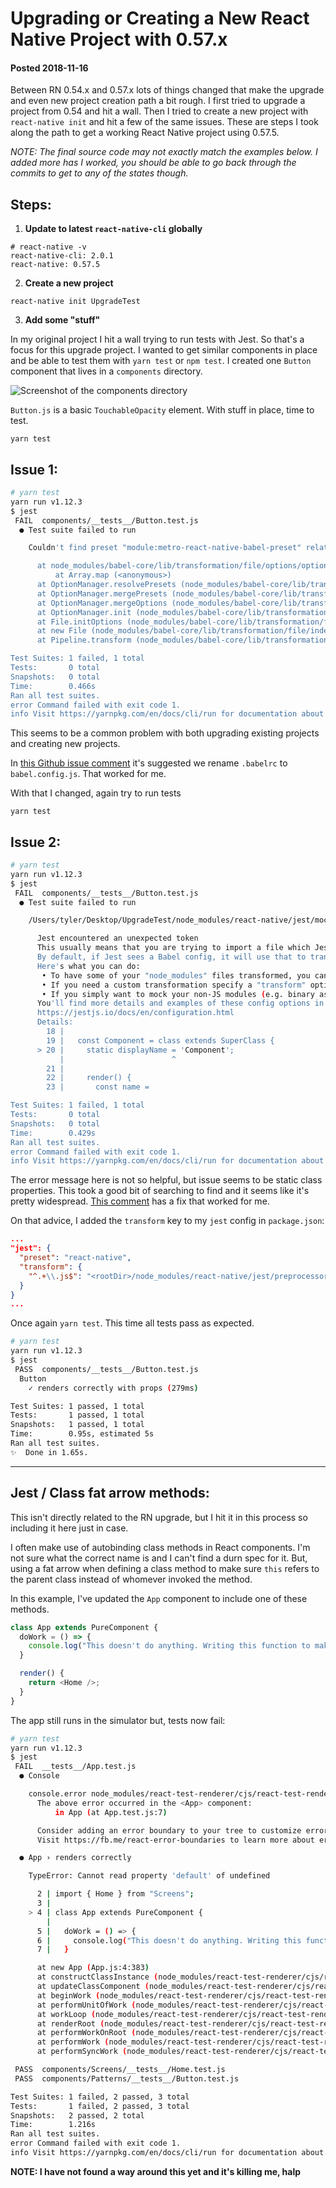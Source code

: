 # Upgrading or Creating a New React Native Project with 0.57.x
#### Posted 2018-11-16

Between RN 0.54.x and 0.57.x lots of things changed that make the upgrade and even new project creation path a bit rough. I first tried to upgrade a project from 0.54 and hit a wall. Then I tried to create a new project with `react-native init` and hit a few of the same issues. These are steps I took along the path to get a working React Native project using 0.57.5.

*NOTE: The final source code may not exactly match the examples below. I added more has I worked, you should be able to go back through the commits to get to any of the states though.*

## Steps:
1. **Update to latest `react-native-cli` globally**

```
# react-native -v
react-native-cli: 2.0.1
react-native: 0.57.5
```

2. **Create a new project**

```
react-native init UpgradeTest
```

3. **Add some "stuff"**

In my original project I hit a wall trying to run tests with Jest. So that's a focus for this upgrade project. I wanted to get similar components in place and be able to test them with `yarn test` or `npm test`. I created one `Button` component that lives in a `components` directory.

![Screenshot of the components directory](https://cl.ly/fdef3bc92e57/Screen%20Shot%202018-11-16%20at%209.08.06%20AM.png)

`Button.js` is a basic `TouchableOpacity` element. With stuff in place, time to test.

```
yarn test
```

## Issue 1:

```bash
# yarn test
yarn run v1.12.3
$ jest
 FAIL  components/__tests__/Button.test.js
  ● Test suite failed to run

    Couldn't find preset "module:metro-react-native-babel-preset" relative to directory "/Users/tyler/Desktop/UpgradeTest"

      at node_modules/babel-core/lib/transformation/file/options/option-manager.js:293:19
          at Array.map (<anonymous>)
      at OptionManager.resolvePresets (node_modules/babel-core/lib/transformation/file/options/option-manager.js:275:20)
      at OptionManager.mergePresets (node_modules/babel-core/lib/transformation/file/options/option-manager.js:264:10)
      at OptionManager.mergeOptions (node_modules/babel-core/lib/transformation/file/options/option-manager.js:249:14)
      at OptionManager.init (node_modules/babel-core/lib/transformation/file/options/option-manager.js:368:12)
      at File.initOptions (node_modules/babel-core/lib/transformation/file/index.js:212:65)
      at new File (node_modules/babel-core/lib/transformation/file/index.js:135:24)
      at Pipeline.transform (node_modules/babel-core/lib/transformation/pipeline.js:46:16)

Test Suites: 1 failed, 1 total
Tests:       0 total
Snapshots:   0 total
Time:        0.466s
Ran all test suites.
error Command failed with exit code 1.
info Visit https://yarnpkg.com/en/docs/cli/run for documentation about this command.
```

This seems to be a common problem with both upgrading existing projects and creating new projects.

In [this Github issue comment](https://github.com/facebook/react-native/issues/21241#issuecomment-431464191) it's suggested we rename `.babelrc` to `babel.config.js`. That worked for me.

With that I changed, again try to run tests

```
yarn test
```

## Issue 2:

```bash
# yarn test
yarn run v1.12.3
$ jest
 FAIL  components/__tests__/Button.test.js
  ● Test suite failed to run

    /Users/tyler/Desktop/UpgradeTest/node_modules/react-native/jest/mockComponent.js: Unexpected token (20:23)

      Jest encountered an unexpected token
      This usually means that you are trying to import a file which Jest cannot parse, e.g. it's not plain JavaScript.
      By default, if Jest sees a Babel config, it will use that to transform your files, ignoring "node_modules".
      Here's what you can do:
       • To have some of your "node_modules" files transformed, you can specify a custom "transformIgnorePatterns" in your config.
       • If you need a custom transformation specify a "transform" option in your config.
       • If you simply want to mock your non-JS modules (e.g. binary assets) you can stub them out with the "moduleNameMapper" config option.
      You'll find more details and examples of these config options in the docs:
      https://jestjs.io/docs/en/configuration.html
      Details:
        18 |
        19 |   const Component = class extends SuperClass {
      > 20 |     static displayName = 'Component';
           |                        ^
        21 |
        22 |     render() {
        23 |       const name =

Test Suites: 1 failed, 1 total
Tests:       0 total
Snapshots:   0 total
Time:        0.429s
Ran all test suites.
error Command failed with exit code 1.
info Visit https://yarnpkg.com/en/docs/cli/run for documentation about this command.
```

The error message here is not so helpful, but issue seems to be static class properties. This took a good bit of searching to find and it seems like it's pretty widespread. [This comment](https://github.com/facebook/react-native/issues/19859#issuecomment-407748189) has a fix that worked for me.

On that advice, I added the `transform` key to my `jest` config in `package.json`:

```json
...
"jest": {
  "preset": "react-native",
  "transform": {
    "^.+\\.js$": "<rootDir>/node_modules/react-native/jest/preprocessor.js"
  }
}
...
```

Once again `yarn test`. This time all tests pass as expected.

```bash
# yarn test
yarn run v1.12.3
$ jest
 PASS  components/__tests__/Button.test.js
  Button
    ✓ renders correctly with props (279ms)

Test Suites: 1 passed, 1 total
Tests:       1 passed, 1 total
Snapshots:   1 passed, 1 total
Time:        0.95s, estimated 5s
Ran all test suites.
✨  Done in 1.65s.
```

---------------------------------------

## Jest / Class fat arrow methods:

This isn't directly related to the RN upgrade, but I hit it in this process so including it here just in case.

I often make use of autobinding class methods in React components. I'm not sure what the correct name is and I can't find a durn spec for it. But, using a fat arrow when defining a class method to make sure `this` refers to the parent class instead of whomever invoked the method.

In this example, I've updated the `App` component to include one of these methods.

```javascript
class App extends PureComponent {
  doWork = () => {
    console.log("This doesn't do anything. Writing this function to make sure fat arrow class methods work. Narrator: They don't work");
  }

  render() {
    return <Home />;
  }
}
```

The app still runs in the simulator but, tests now fail:

```bash
# yarn test
yarn run v1.12.3
$ jest
 FAIL  __tests__/App.test.js
  ● Console

    console.error node_modules/react-test-renderer/cjs/react-test-renderer.development.js:8060
      The above error occurred in the <App> component:
          in App (at App.test.js:7)

      Consider adding an error boundary to your tree to customize error handling behavior.
      Visit https://fb.me/react-error-boundaries to learn more about error boundaries.

  ● App › renders correctly

    TypeError: Cannot read property 'default' of undefined

      2 | import { Home } from "Screens";
      3 |
    > 4 | class App extends PureComponent {
        |                                                                          ^
      5 |   doWork = () => {
      6 |     console.log("This doesn't do anything. Writing this function to make sure fat arrow class methods work.")
      7 |   }

      at new App (App.js:4:383)
      at constructClassInstance (node_modules/react-test-renderer/cjs/react-test-renderer.development.js:4810:18)
      at updateClassComponent (node_modules/react-test-renderer/cjs/react-test-renderer.development.js:6579:5)
      at beginWork (node_modules/react-test-renderer/cjs/react-test-renderer.development.js:7413:16)
      at performUnitOfWork (node_modules/react-test-renderer/cjs/react-test-renderer.development.js:10138:12)
      at workLoop (node_modules/react-test-renderer/cjs/react-test-renderer.development.js:10170:24)
      at renderRoot (node_modules/react-test-renderer/cjs/react-test-renderer.development.js:10256:7)
      at performWorkOnRoot (node_modules/react-test-renderer/cjs/react-test-renderer.development.js:11121:7)
      at performWork (node_modules/react-test-renderer/cjs/react-test-renderer.development.js:11033:7)
      at performSyncWork (node_modules/react-test-renderer/cjs/react-test-renderer.development.js:11007:3)

 PASS  components/Screens/__tests__/Home.test.js
 PASS  components/Patterns/__tests__/Button.test.js

Test Suites: 1 failed, 2 passed, 3 total
Tests:       1 failed, 2 passed, 3 total
Snapshots:   2 passed, 2 total
Time:        1.216s
Ran all test suites.
error Command failed with exit code 1.
info Visit https://yarnpkg.com/en/docs/cli/run for documentation about this command.
```

**NOTE: I have not found a way around this yet and it's killing me, halp**

